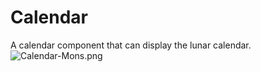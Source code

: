 # Calendar
A calendar component that can display the lunar calendar.
![Calendar-Mons.png](https://i.loli.net/2020/08/28/cU7C6MFBJpsVlfj.png)
